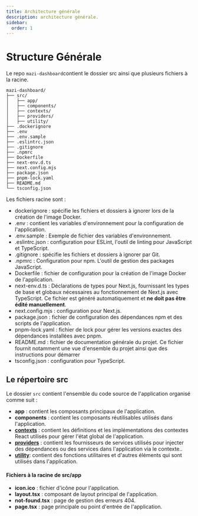 ```yaml
---
title: Architecture générale
description: architecture générale.
sidebar:
  order: 1
---
```


# Structure Générale
Le repo `mazi-dashboard`contient le dossier src ainsi que plusieurs fichiers à la racine.

```plaintext
mazi-dashboard/
├── src/
│   ├── app/
│   ├── components/
│   ├── contexts/
│   ├── providers/
│   ├── utility/
├── .dockerignore
├── .env
├── .env.sample
├── .eslintrc.json
├── .gitignore
├── .npmrc
├── Dockerfile
├── next-env.d.ts
├── next.config.mjs
├── package.json
├── pnpm-lock.yaml
├── README.md
└── tsconfig.json
```
Les fichiers racine sont :
- dockerignore : spécifie les fichiers et dossiers à ignorer lors de la création de l'image Docker.
- .env : contient les variables d'environnement pour la configuration de l'application.
- .env.sample : Exemple de fichier des variables d'environnement.
- .eslintrc.json : configuration pour ESLint, l'outil de linting pour JavaScript et TypeScript.
- .gitignore : spécifie les fichiers et dossiers à ignorer par Git.
- .npmrc : Configuration pour npm. L'outil de gestion des packages JavaScript.
- Dockerfile : fichier de configuration pour la création de l'image Docker de l'application.
- next-env.d.ts : Déclarations de types pour Next.js, fournissant les types de base et globaux nécessaires au fonctionnement de Next.js avec TypeScript. Ce fichier est généré automatiquement et **ne doit pas être édité manuellement**.
- next.config.mjs : configuration pour Next.js.
- package.json : fichier de configuration des dépendances npm et des scripts de l'application.
- pnpm-lock.yaml : fichier de lock pour gérer les versions exactes des dépendances installées avec pnpm.
- README.md : fichier de documentation générale du projet. Ce fichier fournit notamment une vue d'ensemble du projet ainsi que des instructions pour démarrer
- tsconfig.json : configuration pour TypeScript.

## Le répertoire src
Le dossier `src` contient l'ensemble du code source de l'application organisé comme suit :
- **app** : contient les composants principaux de l'application.
- **components** : contient les composants réutilisables utilisés dans l'application.
- **[contexts](../contexts/)** : contient les définitions et les implémentations des contextes React utilisés pour gérer l'état global de l'application.
- **[providers](../providers/)** : contient les fournisseurs de services utilisés pour injecter des dépendances ou des services dans l'application via le contexte..
- **[utility](../utility/)**: contient des fonctions utilitaires et d'autres éléments qui sont utilisés dans l'application.

#### Fichiers à la racine de src/app
- **icon.ico** : fichier d'icône pour l'application.
- **layout.tsx** : composant de layout principal de l'application.
- **not-found.tsx** : page de gestion des erreurs 404.
- **page.tsx** : page principale ou point d'entrée de l'application.

